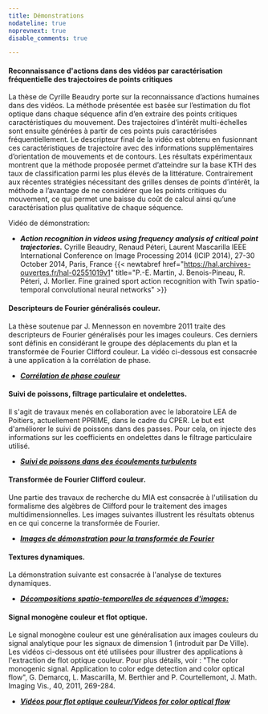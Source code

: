 ```yaml
---
title: Démonstrations
nodateline: true
noprevnext: true
disable_comments: true

---
```


#### Reconnaissance d'actions dans des vidéos par caractérisation fréquentielle des trajectoires de points critiques

La thèse de Cyrille Beaudry porte sur la reconnaissance d’actions humaines dans des vidéos. La méthode présentée est basée sur l’estimation du flot optique dans chaque séquence afin d’en extraire des points critiques caractéristiques du mouvement. Des trajectoires d’intérêt multi-échelles sont ensuite générées à partir de ces points puis caractérisées fréquentiellement. Le descripteur final de la vidéo est obtenu en fusionnant ces caractéristiques de trajectoire avec des informations supplémentaires d’orientation de mouvements et de contours. Les résultats expérimentaux montrent que la méthode proposée permet d’atteindre sur la base KTH des taux de classification parmi les plus élevés de la littérature. Contrairement aux récentes stratégies nécessitant des grilles denses de points d’intérêt, la méthode a l’avantage de ne considérer que les points critiques du mouvement, ce qui permet une baisse du coût de calcul ainsi qu’une caractérisation plus qualitative de chaque séquence.

Vidéo de démonstration:



- ***Action recognition in videos using frequency analysis of critical point trajectories.*** Cyrille Beaudry, Renaud Péteri, Laurent Mascarilla IEEE International Conference on Image Processing 2014 (ICIP 2014), 27-30 October 2014, Paris, France {{< newtabref  href="https://hal.archives-ouvertes.fr/hal-02551019v1" title="P.-E. Martin, J. Benois-Pineau, R. Péteri, J. Morlier. Fine grained sport action recognition with Twin spatio-temporal convolutional neural networks" >}}

#### Descripteurs de Fourier généralisés couleur.

La thèse soutenue par J. Mennesson en novembre 2011 traite des descripteurs de Fourier généralisés pour les images couleurs. Ces derniers sont définis en considérant le groupe des déplacements du plan et la transformée de Fourier Clifford couleur. La vidéo ci-dessous est consacrée à une application à la corrélation de phase.

- ***[Corrélation de phase couleur](http://mia.univ-larochelle.fr/content/view/182/126/lang,french/)***

#### Suivi de poissons, filtrage particulaire et ondelettes.

Il s'agit de travaux menés en collaboration avec le laboratoire LEA de Poitiers, actuellement PPRIME, dans le cadre du CPER. Le but est d'améliorer le suivi de poissons dans des passes. Pour cela, on injecte des informations sur les coefficients en ondelettes dans le filtrage particulaire utilisé.

- ***[Suivi de poissons dans des écoulements turbulents](http://mia.univ-larochelle.fr/content/view/180/126/lang,french/)***

#### Transformée de Fourier Clifford couleur.

Une partie des travaux de recherche du MIA est consacrée à l'utilisation du formalisme des algèbres de Clifford pour le traitement des images multidimensionnelles. Les images suivantes illustrent les résultats obtenus en ce qui concerne la transformée de Fourier.

- ***[Images de démonstration pour la transformée de Fourier](http://mia.univ-larochelle.fr/content/view/91/111/lang,french/)***

#### Textures dynamiques.

La démonstration suivante est consacrée à l'analyse de textures dynamiques.
- ***[Décompositions spatio-temporelles de séquences d'images:](http://mia.univ-larochelle.fr/content/view/158/126/lang,french/)***

#### Signal monogène couleur et flot optique.

Le signal monogène couleur est une généralisation aux images couleurs du signal analytique pour les signaux de dimension 1 (introduit par De Ville). Les vidéos ci-dessous ont été utilisées pour illustrer des applications à l'extraction de flot optique couleur. Pour plus détails, voir : "The color monogenic signal. Application to color edge detection and color optical flow", G. Demarcq, L. Mascarilla, M. Berthier and P. Courtellemont, J. Math. Imaging Vis., 40, 2011, 269-284.

- ***[Vidéos pour flot optique couleur/Videos for color optical flow](http://mia.univ-larochelle.fr/content/view/168/131/lang,fr/
)***
